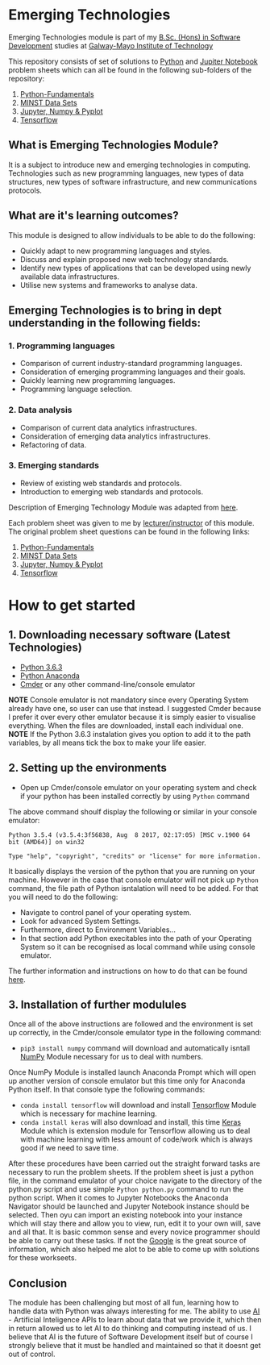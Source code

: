 # Emerging Technologies
Emerging Technologies module is part of my [B.Sc. (Hons) in Software Development](https://www.gmit.ie/software-development/bachelor-science-honours-software-development) studies at [Galway-Mayo Institute of Technology](http://www.gmit.ie/)

This repository consists of set of solutions to [Python](https://www.python.org/doc/essays/blurb/) and [Jupiter Notebook](http://jupyter-notebook-beginner-guide.readthedocs.io/en/latest/what_is_jupyter.html) problem sheets which can all be found in the following sub-folders of the repository:
  1. [Python-Fundamentals](https://github.com/SnoW246/Emerging-Technologies/tree/master/Python-Fundamentals)
  2. [MINST Data Sets](https://github.com/SnoW246/Emerging-Technologies/tree/master/MINST%20Data%20Sets)
  3. [Jupyter, Numpy & Pyplot](https://github.com/SnoW246/Emerging-Technologies/tree/master/Jupyter%2C%20Numpy%20%26%20Pyplot)
  4. [Tensorflow](https://github.com/SnoW246/Emerging-Technologies/tree/master/Tensorflow)

## What is Emerging Technologies Module?
It is a subject to introduce new and emerging technologies in computing. Technologies such as new programming languages, new types of data structures, new types of software infrastructure, and new communications protocols.

## What are it's learning outcomes?
This module is designed to allow individuals to be able to do the following:
* Quickly adapt to new programming languages and styles.
* Discuss and explain proposed new web technology standards.
* Identify new types of applications that can be developed using newly available data infrastructures.
* Utilise new systems and frameworks to analyse data.

## Emerging Technologies is to bring in dept understanding in the following fields:
### 1. Programming languages
  * Comparison of current industry-standard programming languages.
  * Consideration of emerging programming languages and their goals.
  * Quickly learning new programming languages.
  * Programming language selection. 
### 2. Data analysis
  * Comparison of current data analytics infrastructures.
  * Consideration of emerging data analytics infrastructures.
  * Refactoring of data.
### 3. Emerging standards
  * Review of existing web standards and protocols.
  * Introduction to emerging web standards and protocols.
  
Description of Emerging Technology Module was adapted from [here](https://emerging-technologies.github.io/).

Each problem sheet was given to me by [lecturer/instructor](https://ianmcloughlin.github.io/) of this module. The original problem sheet questions can be found in the following links:
  1. [Python-Fundamentals](https://emerging-technologies.github.io/problems/python-fundamentals.html)
  2. [MINST Data Sets](https://emerging-technologies.github.io/problems/mnist.html)
  3. [Jupyter, Numpy & Pyplot](https://emerging-technologies.github.io/problems/jupyter.html)
  4. [Tensorflow](https://emerging-technologies.github.io/problems/tensorflow.html)
  
# How to get started
## 1. Downloading necessary software (Latest Technologies)
  * [Python 3.6.3](https://www.python.org/downloads/)
  * [Python Anaconda](https://www.anaconda.com/download/)
  * [Cmder](http://cmder.net/) or any other command-line/console emulator 
  
  **NOTE** Console emulator is not mandatory since every Operating System already have one, so user can use that instead. I suggested Cmder because I prefer it over every other emulator because it is simply easier to visualise everything.
  When the files are downloaded, install each individual one. 
  **NOTE** If the Python 3.6.3 instalation gives you option to add it to the path variables, by all means tick the box to make your life easier.
## 2. Setting up the environments
  * Open up Cmder/console emulator on your operating system and check if your python has been installed correctly by using `Python` command

The above command shoulf display the following or similar in your console emulator: 

`Python 3.5.4 (v3.5.4:3f56838, Aug  8 2017, 02:17:05) [MSC v.1900 64 bit (AMD64)] on win32`

`Type "help", "copyright", "credits" or "license" for more information.`

It basically displays the version of the python that you are running on your machine. However in the case that console emulator will not pick up `Python` command, the file path of Python isntalation will need to be added. For that you will need to do the following:
  * Navigate to control panel of your operating system.
  * Look for advanced System Settings.
  * Furthermore, direct to Environment Variables...
  * In that section add Python execitables into the path of your Operating System so it can be recognised as local command while using console emulator.
  
The further information and instructions on how to do that can be found [here](https://docs.python.org/3/using/windows.html).

## 3. Installation of further modulules
  Once all of the above instructions are followed and the environment is set up correctly, in the Cmder/console emulator type in the following command:
  * `pip3 install numpy` command will download and automatically isntall [NumPy](https://docs.scipy.org/doc/numpy-1.13.0/reference/) Module necessary for us to deal with numbers.
  
  Once NumPy Module is installed launch Anaconda Prompt which will open up another version of console emulator but this time only for Anaconda Python itself. In that console type the following commands:
  * `conda install tensorflow` will download and install [Tensorflow](https://www.tensorflow.org/api_docs/) Module which is necessary for machine learning.
  * `conda install keras` will also download and install, this time [Keras](https://keras.io/getting-started/functional-api-guide/) Module which is extension module for Tensorflow allowing us to deal with machine learning with less amount of code/work which is always good if we need to save time.
  
After these procedures have been carried out the straight forward tasks are necessary to run the problem sheets. If the problem sheet is just a python file, in the command emulator of your choice navigate to the directory of the python.py script and use simple `Python python.py` command to run the python script. When it comes to Jupyter Notebooks the Anaconda Navigator should be launched and Jupyter Notebook instance should be selected. Then oyu can import an existing notebook into your instance which will stay there and allow you to view, run, edit it to your own will, save and all that. It is basic common sense and every novice programmer should be able to carry out these tasks. If not the [Google](www.google.com) is the great source of information, which also helped me alot to be able to come up with solutions for these workseets.

## Conclusion
The module has been challenging but most of all fun, learning how to handle data with Python was always interesting for me. The ability to use [AI](https://www.sas.com/sas/offers/17/the-enterprise-ai-promise.html?gclid=CjwKCAiAo9_QBRACEiwASknDwV8HrWy0eNQD3J7oQp888u3wEOhP6soqZ_FxntpULsUSTjkfk8pQMhoCPMQQAvD_BwE) - Artificial Inteligence APIs to learn about data that we provide it, which then in return allowed us to let AI to do thinking and computing instead of us. I believe that AI is the future of Software Development itself but of course I strongly believe that it must be handled and maintained so that it doesnt get out of control.
